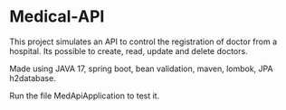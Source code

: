 # Medical-API
This project simulates an API to control the registration of doctor from a hospital. Its possible to create, read, update and delete doctors. 

Made using JAVA 17, spring boot, bean validation, maven, lombok, JPA h2database.

Run the file MedApiApplication to test it.
